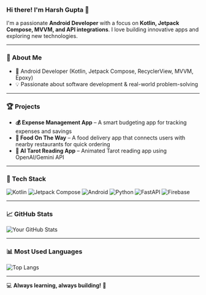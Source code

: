 ### Hi there! I'm Harsh Gupta 👋

I'm a passionate **Android Developer** with a focus on **Kotlin, Jetpack Compose, MVVM, and API integrations**. I love building innovative apps and exploring new technologies.

---

### 🚀 About Me
- 📱 Android Developer (Kotlin, Jetpack Compose, RecyclerView, MVVM, Epoxy)
- 💡 Passionate about software development & real-world problem-solving

---

### 🏆 Projects
- **💰 Expense Management App** – A smart budgeting app for tracking expenses and savings
- **🍔 Food On The Way** – A food delivery app that connects users with nearby restaurants for quick ordering
- **📱 AI Tarot Reading App** – Animated Tarot reading app using OpenAI/Gemini API

---

### 🔧 Tech Stack
![Kotlin](https://img.shields.io/badge/Kotlin-0095D5?style=flat&logo=kotlin&logoColor=white)
![Jetpack Compose](https://img.shields.io/badge/Jetpack%20Compose-4285F4?style=flat&logo=android&logoColor=white)
![Android](https://img.shields.io/badge/Android-3DDC84?style=flat&logo=android&logoColor=white)
![Python](https://img.shields.io/badge/Python-3776AB?style=flat&logo=python&logoColor=white)
![FastAPI](https://img.shields.io/badge/FastAPI-009688?style=flat&logo=fastapi&logoColor=white)
![Firebase](https://img.shields.io/badge/Firebase-FFCA28?style=flat&logo=firebase&logoColor=black)

---

### 📈 GitHub Stats
![Your GitHub Stats](https://github-readme-stats.vercel.app/api?username=harshgupta1064&show_icons=true&theme=radical)

---

### 📊 Most Used Languages
![Top Langs](https://github-readme-stats.vercel.app/api/top-langs/?username=harshgupta1064&layout=compact&theme=radical)

---



💻 **Always learning, always building!** 🚀
